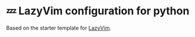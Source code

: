 # 💤 LazyVim configuration for python

Based on the starter template for [LazyVim](https://github.com/LazyVim/LazyVim).
